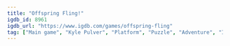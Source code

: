 ```yaml
---
title: "Offspring Fling!"
igdb_id: 8961
igdb_url: "https://www.igdb.com/games/offspring-fling"
tag: ["Main game", "Kyle Pulver", "Platform", "Puzzle", "Adventure", "Indie", "Single player", "Side view"]
---
```

